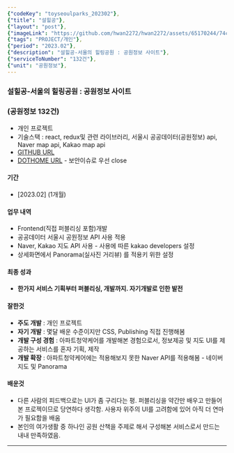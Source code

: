 ```yaml
---
{"codeKey": "toyseoulparks_202302"},
{"title": "설힐공"},
{"layout": "post"},
{"imageLink": "https://github.com/hwan2272/hwan2272/assets/65170244/74cff92a-8f4d-405f-8854-fbfb1026a45b"},
{"tags": "PROJECT/개인"},
{"period": "2023.02"},
{"description": "설힐공-서울의 힐링공원 : 공원정보 사이트"},
{"serviceToNumber": "132건"},
{"unit": "공원정보"},
---
```


### 설힐공-서울의 힐링공원 : 공원정보 사이트

### (공원정보 **132건**)

- 개인 프로젝트
- 기술스택 : react, redux및 관련 라이브러리, 서울시 공공데이터(공원정보) api, Naver map api, Kakao map api
- [GITHUB URL](https://github.com/hwan2272/react_seoulparks)
- [DOTHOME URL](http://hwan2272.dothome.co.kr) - 보안이슈로 우선 close

#### 기간

- [2023.02] (1개월)

#### 업무 내역

- Frontend(직접 퍼블리싱 포함)개발
- 공공데이터 서울시 공원정보 API 사용 적용
- Naver, Kakao 지도 API 사용 - 사용에 따른 kakao developers 설정
- 상세화면에서 Panorama(실사진 거리뷰) 를 적용키 위한 설정

#### 최종 성과

- **한가지 서비스 기획부터 퍼블리싱, 개발까지. 자기개발로 인한 발전**

#### 잘한것

- **주도 개발** : 개인 프로젝트
- **자기 개발** : 몇달 배운 수준이지만 CSS, Publishing 직접 진행해봄
- **개발 구성 경험** : 아파트청약케어를 개발해본 경험으로서, 정보제공 및 지도 UI를 제공하는 서비스를 혼자 기획, 제작
- **개발 확장** : 아파트청약케어에는 적용해보지 못한 Naver API를 적용해봄 - 네이버 지도 및 Panorama

#### 배운것

- 다른 사람의 피드백으로는 UI가 좀 구리다는 평. 퍼블리싱을 약간만 배우고 만들어본 프로젝이므로 당연하다 생각함. 사용자 위주의 UI를 고려함에 있어 아직 더 연마가 필요함을 배움
- 본인의 여가생활 중 하나인 공원 산책을 주제로 해서 구성해본 서비스로서 만드는 내내 만족하였음.

---
